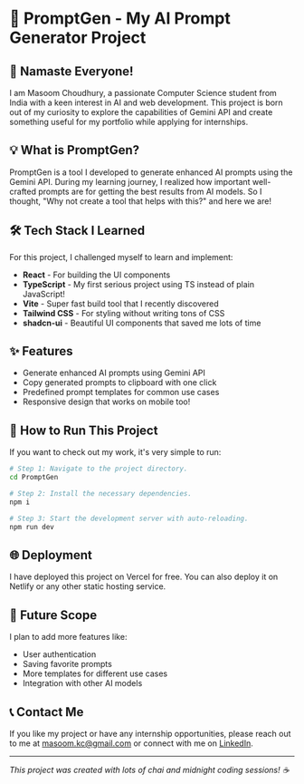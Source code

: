 # 🚀 PromptGen - My AI Prompt Generator Project

## 🙏 Namaste Everyone!

I am Masoom Choudhury, a passionate Computer Science student from India with a keen interest in AI and web development. This project is born out of my curiosity to explore the capabilities of Gemini API and create something useful for my portfolio while applying for internships.

## 💡 What is PromptGen?

PromptGen is a tool I developed to generate enhanced AI prompts using the Gemini API. During my learning journey, I realized how important well-crafted prompts are for getting the best results from AI models. So I thought, "Why not create a tool that helps with this?" and here we are!

## 🛠️ Tech Stack I Learned

For this project, I challenged myself to learn and implement:

- **React** - For building the UI components
- **TypeScript** - My first serious project using TS instead of plain JavaScript!
- **Vite** - Super fast build tool that I recently discovered
- **Tailwind CSS** - For styling without writing tons of CSS
- **shadcn-ui** - Beautiful UI components that saved me lots of time

## ✨ Features

- Generate enhanced AI prompts using Gemini API
- Copy generated prompts to clipboard with one click
- Predefined prompt templates for common use cases
- Responsive design that works on mobile too!

## 🚀 How to Run This Project

If you want to check out my work, it's very simple to run:

```sh
# Step 1: Navigate to the project directory.
cd PromptGen

# Step 2: Install the necessary dependencies.
npm i

# Step 3: Start the development server with auto-reloading.
npm run dev
```

## 🌐 Deployment

I have deployed this project on Vercel for free. You can also deploy it on Netlify or any other static hosting service.

## 🔮 Future Scope

I plan to add more features like:
- User authentication
- Saving favorite prompts
- More templates for different use cases
- Integration with other AI models

## 📞 Contact Me

If you like my project or have any internship opportunities, please reach out to me at masoom.kc@gmail.com or connect with me on [LinkedIn](https://www.linkedin.com/in/masoomchoudhury/).

---

*This project was created with lots of chai and midnight coding sessions! ☕*
